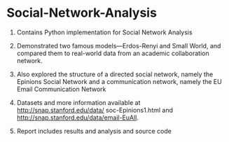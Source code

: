 # Social-Network-Analysis
1. Contains Python implementation for Social Network Analysis
2. Demonstrated two famous models—Erdos-Renyi and Small World, and compared them
to real-world data from an academic collaboration network.

3. Also explored the structure of a directed social network, namely the Epinions
Social Network  and a communication network, namely the EU Email Communication Network

4. Datasets and more information available at http://snap.stanford.edu/data/
soc-Epinions1.html and http://snap.stanford.edu/data/email-EuAll.

5. Report includes results and analysis and source code

